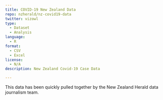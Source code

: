 ```yaml
---
title: COVID-19 New Zealand Data
repo: nzherald/nz-covid19-data
twitter: vizowl
type: 
  - Dataset
  - Analysis
language:
  - R
format:
  - CSV
  - Excel
license:
  - N/A
description: New Zealand Covid-19 Case Data

---
```


This data has been quickly pulled together by the New Zealand Herald data journalism team.
